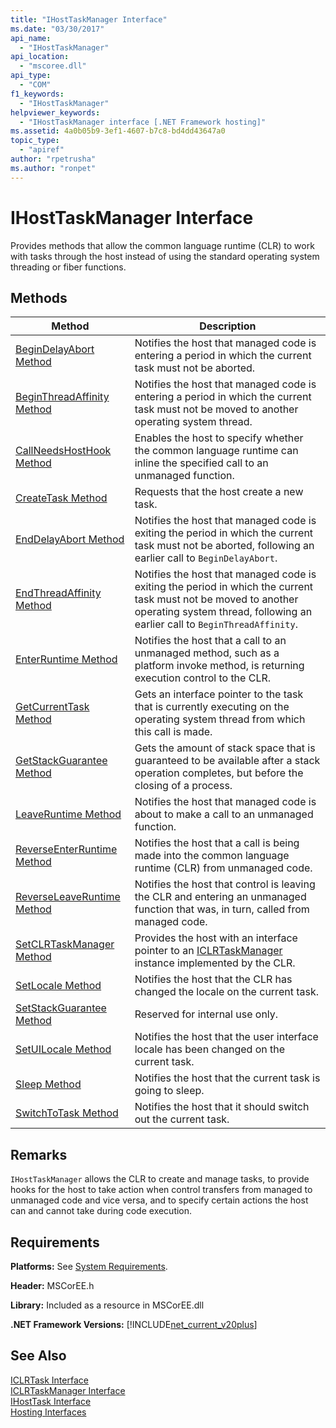```yaml
---
title: "IHostTaskManager Interface"
ms.date: "03/30/2017"
api_name: 
  - "IHostTaskManager"
api_location: 
  - "mscoree.dll"
api_type: 
  - "COM"
f1_keywords: 
  - "IHostTaskManager"
helpviewer_keywords: 
  - "IHostTaskManager interface [.NET Framework hosting]"
ms.assetid: 4a0b05b9-3ef1-4607-b7c8-bd4dd43647a0
topic_type: 
  - "apiref"
author: "rpetrusha"
ms.author: "ronpet"
---
```

# IHostTaskManager Interface
Provides methods that allow the common language runtime (CLR) to work with tasks through the host instead of using the standard operating system threading or fiber functions.  

## Methods  


|Method|Description|  
|------------|-----------------|  
|[BeginDelayAbort Method](../../../../docs/framework/unmanaged-api/hosting/ihosttaskmanager-begindelayabort-method.md)|Notifies the host that managed code is entering a period in which the current task must not be aborted.|  
|[BeginThreadAffinity Method](../../../../docs/framework/unmanaged-api/hosting/ihosttaskmanager-beginthreadaffinity-method.md)|Notifies the host that managed code is entering a period in which the current task must not be moved to another operating system thread.|  
|[CallNeedsHostHook Method](../../../../docs/framework/unmanaged-api/hosting/ihosttaskmanager-callneedshosthook-method.md)|Enables the host to specify whether the common language runtime can inline the specified call to an unmanaged function.|  
|[CreateTask Method](../../../../docs/framework/unmanaged-api/hosting/ihosttaskmanager-createtask-method.md)|Requests that the host create a new task.|  
|[EndDelayAbort Method](../../../../docs/framework/unmanaged-api/hosting/ihosttaskmanager-enddelayabort-method.md)|Notifies the host that managed code is exiting the period in which the current task must not be aborted, following an earlier call to `BeginDelayAbort`.|  
|[EndThreadAffinity Method](../../../../docs/framework/unmanaged-api/hosting/ihosttaskmanager-endthreadaffinity-method.md)|Notifies the host that managed code is exiting the period in which the current task must not be moved to another operating system thread, following an earlier call to `BeginThreadAffinity`.|  
|[EnterRuntime Method](../../../../docs/framework/unmanaged-api/hosting/ihosttaskmanager-enterruntime-method.md)|Notifies the host that a call to an unmanaged method, such as a platform invoke method, is returning execution control to the CLR.|  
|[GetCurrentTask Method](../../../../docs/framework/unmanaged-api/hosting/ihosttaskmanager-getcurrenttask-method.md)|Gets an interface pointer to the task that is currently executing on the operating system thread from which this call is made.|  
|[GetStackGuarantee Method](../../../../docs/framework/unmanaged-api/hosting/ihosttaskmanager-getstackguarantee-method.md)|Gets the amount of stack space that is guaranteed to be available after a stack operation completes, but before the closing of a process.|  
|[LeaveRuntime Method](../../../../docs/framework/unmanaged-api/hosting/ihosttaskmanager-leaveruntime-method.md)|Notifies the host that managed code is about to make a call to an unmanaged function.|  
|[ReverseEnterRuntime Method](../../../../docs/framework/unmanaged-api/hosting/ihosttaskmanager-reverseenterruntime-method.md)|Notifies the host that a call is being made into the common language runtime (CLR) from unmanaged code.|  
|[ReverseLeaveRuntime Method](../../../../docs/framework/unmanaged-api/hosting/ihosttaskmanager-reverseleaveruntime-method.md)|Notifies the host that control is leaving the CLR and entering an unmanaged function that was, in turn, called from managed code.|  
|[SetCLRTaskManager Method](../../../../docs/framework/unmanaged-api/hosting/ihosttaskmanager-setclrtaskmanager-method.md)|Provides the host with an interface pointer to an [ICLRTaskManager](../../../../docs/framework/unmanaged-api/hosting/iclrtaskmanager-interface.md) instance implemented by the CLR.|  
|[SetLocale Method](../../../../docs/framework/unmanaged-api/hosting/ihosttaskmanager-setlocale-method.md)|Notifies the host that the CLR has changed the locale on the current task.|  
|[SetStackGuarantee Method](../../../../docs/framework/unmanaged-api/hosting/ihosttaskmanager-setstackguarantee-method.md)|Reserved for internal use only.|  
|[SetUILocale Method](../../../../docs/framework/unmanaged-api/hosting/ihosttaskmanager-setuilocale-method.md)|Notifies the host that the user interface locale has been changed on the current task.|  
|[Sleep Method](../../../../docs/framework/unmanaged-api/hosting/ihosttaskmanager-sleep-method.md)|Notifies the host that the current task is going to sleep.|  
|[SwitchToTask Method](../../../../docs/framework/unmanaged-api/hosting/ihosttaskmanager-switchtotask-method.md)|Notifies the host that it should switch out the current task.|  

## Remarks  
 `IHostTaskManager` allows the CLR to create and manage tasks, to provide hooks for the host to take action when control transfers from managed to unmanaged code and vice versa, and to specify certain actions the host can and cannot take during code execution.  

## Requirements  
 **Platforms:** See [System Requirements](../../../../docs/framework/get-started/system-requirements.md).  

 **Header:** MSCorEE.h  

 **Library:** Included as a resource in MSCorEE.dll  

 **.NET Framework Versions:** [!INCLUDE[net_current_v20plus](../../../../includes/net-current-v20plus-md.md)]  

## See Also  
 [ICLRTask Interface](../../../../docs/framework/unmanaged-api/hosting/iclrtask-interface.md)  
 [ICLRTaskManager Interface](../../../../docs/framework/unmanaged-api/hosting/iclrtaskmanager-interface.md)  
 [IHostTask Interface](../../../../docs/framework/unmanaged-api/hosting/ihosttask-interface.md)  
 [Hosting Interfaces](../../../../docs/framework/unmanaged-api/hosting/hosting-interfaces.md)
